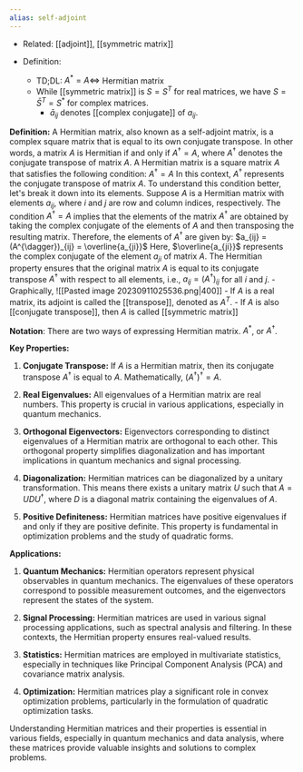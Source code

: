 ```yaml
---
alias: self-adjoint
---
```


- Related: [[adjoint]], [[symmetric matrix]]

- Definition:
	- TD;DL: $A^* = A \Leftrightarrow$ Hermitian matrix
	- While [[symmetric matrix]] is $S = S^T$ for real matrices, we have $S = \bar S^T = S^*$ for complex matrices. 
		- $\bar a_{ij}$ denotes [[complex conjugate]] of $a_{ij}$.

**Definition:**
	A Hermitian matrix, also known as a self-adjoint matrix, is a complex square matrix that is equal to its own conjugate transpose. 
	In other words, a matrix $A$ is Hermitian if and only if $A^{\dagger} = A$, where $A^{\dagger}$ denotes the conjugate transpose of matrix $A$. 
	A Hermitian matrix is a square matrix $A$ that satisfies the following condition:
	$A^{\dagger} = A$
	In this context, $A^{\dagger}$ represents the conjugate transpose of matrix $A$. To understand this condition better, let's break it down into its elements. Suppose $A$ is a Hermitian matrix with elements $a_{ij}$, where $i$ and $j$ are row and column indices, respectively. The condition $A^{\dagger} = A$ implies that the elements of the matrix $A^{\dagger}$ are obtained by taking the complex conjugate of the elements of $A$ and then transposing the resulting matrix.
	Therefore, the elements of $A^{\dagger}$ are given by:
	$a_{ij} = (A^{\dagger})_{ij} = \overline{a_{ji}}$
	Here, $\overline{a_{ji}}$ represents the complex conjugate of the element $a_{ji}$ of matrix $A$. The Hermitian property ensures that the original matrix $A$ is equal to its conjugate transpose $A^{\dagger}$ with respect to all elements, i.e., $a_{ij} = (A^{\dagger})_{ij}$ for all $i$ and $j$.
	- Graphically,
	![[Pasted image 20230911025536.png|400]]
	- If $A$ is a real matrix, its adjoint is called the [[transpose]], denoted as $A^T$. 
	- If $A$ is also [[conjugate transpose]], then $A$ is called [[symmetric matrix]]


**Notation**:
There are two ways of expressing Hermitian matrix. $A^*$, or $A^\dagger$. 

**Key Properties:**

1. **Conjugate Transpose:** If $A$ is a Hermitian matrix, then its conjugate transpose $A^{\dagger}$ is equal to $A$. Mathematically, $(A^{\dagger})^{\dagger} = A$.

2. **Real Eigenvalues:** All eigenvalues of a Hermitian matrix are real numbers. This property is crucial in various applications, especially in quantum mechanics.

3. **Orthogonal Eigenvectors:** Eigenvectors corresponding to distinct eigenvalues of a Hermitian matrix are orthogonal to each other. This orthogonal property simplifies diagonalization and has important implications in quantum mechanics and signal processing.

4. **Diagonalization:** Hermitian matrices can be diagonalized by a unitary transformation. This means there exists a unitary matrix $U$ such that $A = UDU^{\dagger}$, where $D$ is a diagonal matrix containing the eigenvalues of $A$.

5. **Positive Definiteness:** Hermitian matrices have positive eigenvalues if and only if they are positive definite. This property is fundamental in optimization problems and the study of quadratic forms.

**Applications:**

1. **Quantum Mechanics:** Hermitian operators represent physical observables in quantum mechanics. The eigenvalues of these operators correspond to possible measurement outcomes, and the eigenvectors represent the states of the system.

2. **Signal Processing:** Hermitian matrices are used in various signal processing applications, such as spectral analysis and filtering. In these contexts, the Hermitian property ensures real-valued results.

3. **Statistics:** Hermitian matrices are employed in multivariate statistics, especially in techniques like Principal Component Analysis (PCA) and covariance matrix analysis.

4. **Optimization:** Hermitian matrices play a significant role in convex optimization problems, particularly in the formulation of quadratic optimization tasks.

Understanding Hermitian matrices and their properties is essential in various fields, especially in quantum mechanics and data analysis, where these matrices provide valuable insights and solutions to complex problems.